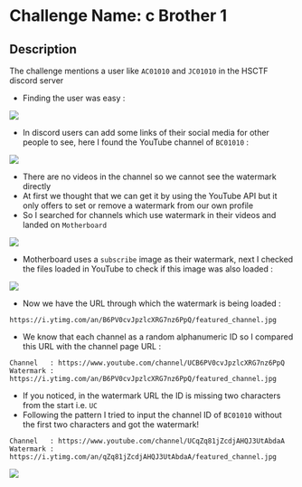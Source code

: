 # Challenge Name: c Brother 1

## Description

The challenge mentions a user like `AC01010` and `JC01010` in the HSCTF discord server
- Finding the user was easy :

![](https://i.imgur.com/bqNUuM3.png)

- In discord users can add some links of their social media for other people to see, here I found the YouTube channel of `BC01010` :

![](https://i.imgur.com/ebXCPIe.png)

- There are no videos in the channel so we cannot see the watermark directly
- At first we thought that we can get it by using the YouTube API but it only offers to set or remove a watermark from our own profile
- So I searched for channels which use watermark in their videos and landed on `Motherboard`

![](https://i.imgur.com/6j6Jqf0.png)

- Motherboard uses a `subscribe` image as their watermark, next I checked the files loaded in YouTube to check if this image was also loaded :

![](https://i.imgur.com/WWhm3sI.png)

- Now we have the URL through which the watermark is being loaded :

```
https://i.ytimg.com/an/B6PV0cvJpzlcXRG7nz6PpQ/featured_channel.jpg
```

- We know that each channel as a random alphanumeric ID so I compared this URL with the channel page URL :

```
Channel   : https://www.youtube.com/channel/UCB6PV0cvJpzlcXRG7nz6PpQ
Watermark : https://i.ytimg.com/an/B6PV0cvJpzlcXRG7nz6PpQ/featured_channel.jpg
```

- If you noticed, in the watermark URL the ID is missing two characters from the start i.e. `UC`
- Following the pattern I tried to input the channel ID of `BC01010` without the first two characters and got the watermark!

```
Channel   : https://www.youtube.com/channel/UCqZq81jZcdjAHQJ3UtAbdaA
Watermark : https://i.ytimg.com/an/qZq81jZcdjAHQJ3UtAbdaA/featured_channel.jpg
```

![](https://i.imgur.com/q0B8qxd.png)

